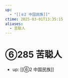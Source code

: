 ```yaml
---
up:
  - "[[⑥2 中国民族]]"
ctime: 2025-03-01T13:35:15
aliases:
  - 苦聪人
---
```


# ⑥285 苦聪人

- up: [[⑥2 中国民族]]
